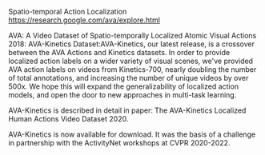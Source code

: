 Spatio-temporal Action Localization 
https://research.google.com/ava/explore.html

AVA: A Video Dataset of Spatio-temporally Localized Atomic Visual Actions 2018: 
AVA-Kinetics Dataset:AVA-Kinetics, our latest release, is a crossover between the AVA Actions and Kinetics datasets. 
In order to provide localized action labels on a wider variety of visual scenes, we've provided AVA action labels on videos from Kinetics-700,
nearly doubling the number of total annotations, and increasing the number of unique videos by over 500x. We hope this will expand the generalizability of localized action models, and open the door to new approaches in multi-task learning.

AVA-Kinetics is described in detail in  paper: The AVA-Kinetics Localized Human Actions Video Dataset 2020.

AVA-Kinetics is now available for download. It was the basis of a challenge in partnership with the ActivityNet workshops at CVPR 2020-2022.
